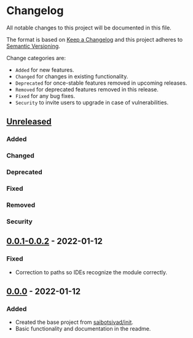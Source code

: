 # Changelog

All notable changes to this project will be documented in this file.

The format is based on [Keep a Changelog](http://keepachangelog.com/en/1.0.0/)
and this project adheres to [Semantic Versioning](http://semver.org/spec/v2.0.0.html).

Change categories are:

* `Added` for new features.
* `Changed` for changes in existing functionality.
* `Deprecated` for once-stable features removed in upcoming releases.
* `Removed` for deprecated features removed in this release.
* `Fixed` for any bug fixes.
* `Security` to invite users to upgrade in case of vulnerabilities.

## [Unreleased](https://github.com/saibotsivad/mongodb/compare/v0.0.0...HEAD)
### Added
### Changed
### Deprecated
### Fixed
### Removed
### Security

## [0.0.1-0.0.2](https://github.com/saibotsivad/mongodb/compare/v0.0.0...v0.0.2) - 2022-01-12
### Fixed
- Correction to paths so IDEs recognize the module correctly.

## [0.0.0](https://github.com/saibotsivad/mongodb/tree/v0.0.0) - 2022-01-12
### Added
- Created the base project from [saibotsivad/init](https://github.com/saibotsivad/init).
- Basic functionality and documentation in the readme.
